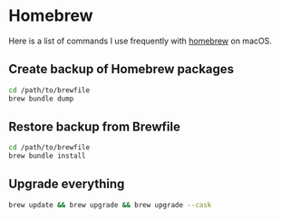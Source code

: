 # Homebrew

Here is a list of commands I use frequently with [homebrew](https://brew.sh) on macOS.

## Create backup of Homebrew packages
```bash
cd /path/to/brewfile
brew bundle dump
```

## Restore backup from Brewfile
```bash
cd /path/to/brewfile
brew bundle install
```

## Upgrade everything
```bash
brew update && brew upgrade && brew upgrade --cask
```
